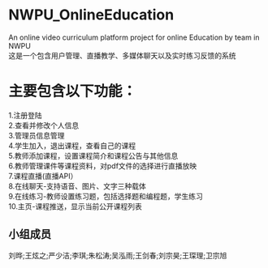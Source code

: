 # NWPU_OnlineEducation  
An online video curriculum platform project for online Education by team in NWPU  
这是一个包含用户管理、直播教学、多媒体聊天以及实时练习反馈的系统  
# 主要包含以下功能：  
1.注册登陆  
2.查看并修改个人信息  
3.管理员信息管理  
4.学生加入，退出课程，查看自己的课程  
5.教师添加课程，设置课程简介和课程公告与其他信息  
6.教师管理课件等课程资料，对pdf文件的选择进行直播放映  
7.课程直播(直播API）  
8.在线聊天-支持语音、图片、文字三种载体  
9.在线练习-教师设置练习题，包括选择题和编程题，学生练习  
10.主页-课程推送，显示当前公开课程列表  

## 小组成员  
刘晔;王炫之;严少洁;李琪;朱松涛;吴泓雨;王剑春;刘宗昊;王琛理;卫宗旭  
